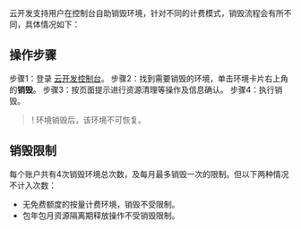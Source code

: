 云开发支持用户在控制台自助销毁环境，针对不同的计费模式，销毁流程会有所不同，具体情况如下：

## 操作步骤
步骤1：登录 [云开发控制台](https://console.cloud.tencent.com/tcb)。
步骤2：找到需要销毁的环境，单击环境卡片右上角的**销毁**。
步骤3：按页面提示进行资源清理等操作及信息确认。
步骤4：执行销毁。

>! 环境销毁后，该环境不可恢复。


## 销毁限制
每个账户共有4次销毁环境总次数，及每月最多销毁一次的限制。但以下两种情况不计入次数：
- 无免费额度的按量计费环境，销毁不受限制。
- 包年包月资源隔离期释放操作不受销毁限制。





